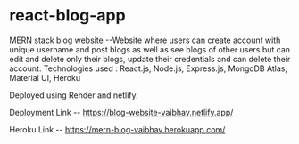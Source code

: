 # react-blog-app
MERN stack blog website --Website where users can create account with unique username and post blogs as well as see blogs of other
users but can edit and delete only their blogs, update their credentials and can delete their account.
Technologies used : React.js, Node.js, Express.js, MongoDB Atlas, Material UI, Heroku

Deployed using Render and netlify.

Deployment Link -- https://blog-website-vaibhav.netlify.app/

Heroku Link -- https://mern-blog-vaibhav.herokuapp.com/
